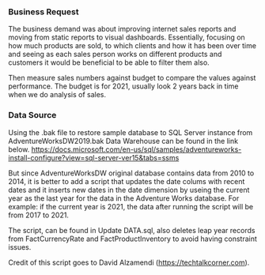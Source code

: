 ### Business Request

The business demand was about improving internet sales reports and moving from static reports to visual dashboards. Essentially, focusing on how much products are sold, to which clients and how it has been over time and seeing as each sales person works on different products and customers it would be beneficial to be able to filter them also.

Then measure sales numbers against budget to compare the values against performance. The budget is for 2021, usually look 2 years back in time when we do analysis of sales.

### Data Source 
Using the .bak file to restore sample database to SQL Server instance from AdventureWorksDW2019.bak Data Warehouse can be found in the link below.
https://docs.microsoft.com/en-us/sql/samples/adventureworks-install-configure?view=sql-server-ver15&tabs=ssms

But since AdventureWorksDW original database contains data from 2010 to 2014, it is better to add a script that updates the date colums with recent dates and it inserts new dates in the date dimension by useing the current year as the last year for the data in the Adventure Works database. 
For example: if the current year is 2021, the data after running the script will be from 2017 to 2021.

The script, can be found in Update DATA.sql, also deletes leap year records from FactCurrencyRate and FactProductInventory to avoid having constraint issues.

Credit of this script goes to David Alzamendi (https://techtalkcorner.com).
 
